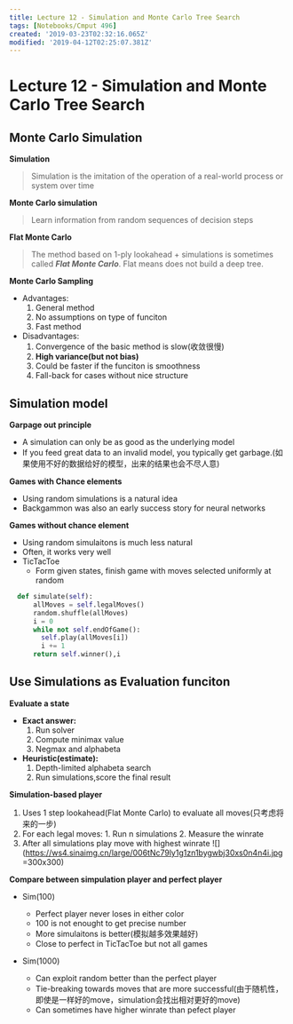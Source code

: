```yaml
---
title: Lecture 12 - Simulation and Monte Carlo Tree Search
tags: [Notebooks/Cmput 496]
created: '2019-03-23T02:32:16.065Z'
modified: '2019-04-12T02:25:07.381Z'
---
```


# Lecture 12 - Simulation and Monte Carlo Tree Search
## Monte Carlo Simulation
**Simulation**
> Simulation is the imitation of the operation of a real-world process or system over time

**Monte Carlo simulation**
> Learn information from random sequences of decision steps

**Flat Monte Carlo**
> The method based on 1-ply lookahead + simulations is sometimes called **_Flat Monte Carlo_**. Flat means does not build a deep tree.

**Monte Carlo Sampling**
  * Advantages:
    1. General method
    2. No assumptions on type of funciton
    3. Fast method
  * Disadvantages: 
    1. Convergence of the basic method is slow(收敛很慢)
    2. **High variance(but not bias)**
    3. Could be faster if the funciton is smoothness
    4. Fall-back for cases without nice structure

## Simulation model
**Garpage out principle**
  * A simulation can only be as good as the underlying model
  * If you feed great data to an invalid model, you typically get garbage.(如果使用不好的数据给好的模型，出来的结果也会不尽人意)

**Games with Chance elements**
  * Using random simulations is a natural idea
  * Backgammon was also an early success story for neural networks

**Games without chance element**
  * Using random simulaitons is much less natural
  * Often, it works very well
  * TicTacToe
    * Form given states, finish game with moves selected uniformly at random
  ```python
    def simulate(self):
        allMoves = self.legalMoves()
        random.shuffle(allMoves)
        i = 0
        while not self.endOfGame():
          self.play(allMoves[i])
          i += 1
        return self.winner(),i
  ```

## Use Simulations as Evaluation funciton
**Evaluate a state**
  * **Exact answer:**
    1. Run solver
    2. Compute minimax value
    3. Negmax and alphabeta
  * **Heuristic(estimate):**
    1. Depth-limited alphabeta search
    2. Run simulations,score the final result

**Simulation-based player**
  1. Uses 1 step lookahead(Flat Monte Carlo) to evaluate all moves(只考虑将来的一步)
  2. For each legal moves:
    1. Run n simulations
    2. Measure the winrate
  3. After all simulations play move with highest winrate
  ![](https://ws4.sinaimg.cn/large/006tNc79ly1g1zn1bygwbj30xs0n4n4i.jpg =300x300)

**Compare between simpulation player and perfect player**
  * Sim(100)
    * Perfect player never loses in either color
    * 100 is not enought to get precise number
    * More simulaitons is better(模拟越多效果越好)
    * Close to perfect in TicTacToe but not all games

  * Sim(1000)
    * Can exploit random better than the perfect player
    * Tie-breaking towards moves that are more successful(由于随机性，即使是一样好的move，simulation会找出相对更好的move)
    * Can sometimes have higher winrate than pefect player
